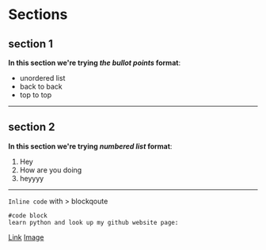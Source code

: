 # Sections #
## section 1 

**In this section we're trying *the bullot points* format**: 
* unordered list 
* back to back
* top to top

---

## section 2 

**In this section we're trying *numbered list* format**:
1. Hey 
2. How are you doing 
3. heyyyy

---

`Inline code` with > blockqoute 


```
#code block 
learn python and look up my github website page:
```
[Link](https://pasha098.github.io/cse15-lab-reports/)
[Image](https://www.oxfordwebstudio.com/user/pages/06.da-li-znate/sta-je-link/sta-je-link.jpg)
